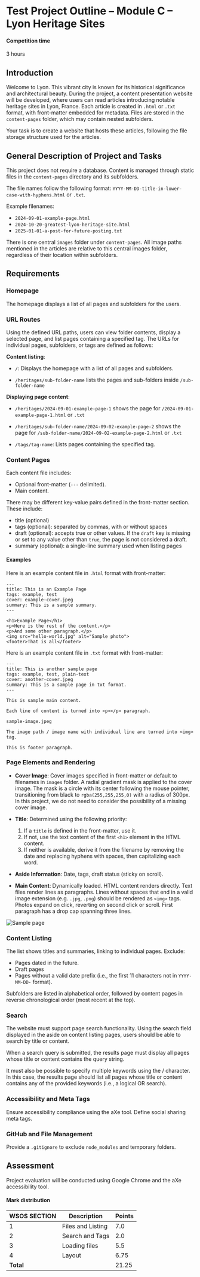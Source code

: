 # Test Project Outline – Module C – Lyon Heritage Sites

#### Competition time

3 hours

## Introduction

Welcome to Lyon. This vibrant city is known for its historical significance and architectural beauty. During the project, a content presentation website will be developed, where users can read articles introducing notable heritage sites in Lyon, France. Each article is created in `.html` or `.txt` format, with front-matter embedded for metadata. Files are stored in the `content-pages` folder, which may contain nested subfolders.

Your task is to create a website that hosts these articles, following the file storage structure used for the articles.

## General Description of Project and Tasks

This project does not require a database. Content is managed through static files in the `content-pages` directory and its subfolders.

The file names follow the following format: `YYYY-MM-DD-title-in-lower-case-with-hyphens.html` or `.txt`.

Example filenames:

- `2024-09-01-example-page.html`
- `2024-10-20-greatest-lyon-heritage-site.html`
- `2025-01-01-a-post-for-future-posting.txt`

There is one central `images` folder under `content-pages`. All image paths mentioned in the articles are relative to this central images folder, regardless of their location within subfolders.

## Requirements

### Homepage

The homepage displays a list of all pages and subfolders for the users.

### URL Routes

Using the defined URL paths, users can view folder contents, display a selected page, and list pages containing a specified tag. The URLs for individual pages, subfolders, or tags are defined as follows:

**Content listing**:

- `/`: Displays the homepage with a list of all pages and subfolders.

- `/heritages/sub-folder-name` lists the pages and sub-folders inside `/sub-folder-name`

**Displaying page content**:

- `/heritages/2024-09-01-example-page-1` shows the page for `/2024-09-01-example-page-1.html` or `.txt`

- `/heritages/sub-folder-name/2024-09-02-example-page-2` shows the page for `/sub-folder-name/2024-09-02-example-page-2.html` or `.txt`

- `/tags/tag-name`: Lists pages containing the specified tag.

### Content Pages

Each content file includes:

- Optional front-matter (`---` delimited).
- Main content.

There may be different key-value pairs defined in the front-matter section. These include:

- title (optional)
- tags (optional): separated by commas, with or without spaces
- draft (optional): accepts true or other values. If the `draft` key is missing or set to any value other than `true`, the page is not considered a draft.
- summary (optional): a single-line summary used when listing pages

#### Examples

Here is an example content file in `.html` format with front-matter:

```
---
title: This is an Example Page
tags: example, test
cover: example-cover.jpeg
summary: This is a sample summary.
---

<h1>Example Page</h1>
<p>Here is the rest of the content.</p>
<p>And some other paragraph.</p>
<img src="hello-world.jpg" alt="Sample photo">
<footer>That is all</footer>
```

Here is an example content file in `.txt` format with front-matter:

```
---
title: This is another sample page
tags: example, test, plain-text
cover: another-cover.jpeg
summary: This is a sample page in txt format.
---

This is sample main content.

Each line of content is turned into <p></p> paragraph.

sample-image.jpeg

The image path / image name with individual line are turned into <img> tag.

This is footer paragraph.
```

### Page Elements and Rendering

- **Cover Image**: Cover images specified in front-matter or default to filenames in `images` folder. A radial gradient mask is applied to the cover image. The mask is a circle with its center following the mouse pointer, transitioning from black to `rgba(255,255,255,0)` with a radius of 300px. In this project, we do not need to consider the possibility of a missing cover image.

- **Title**: Determined using the following priority:

  1. If a `title` is defined in the front-matter, use it.
  2. If not, use the text content of the first `<h1>` element in the HTML content.
  3. If neither is available, derive it from the filename by removing the date and replacing hyphens with spaces, then capitalizing each word.

- **Aside Information**: Date, tags, draft status (sticky on scroll).
- **Main Content**: Dynamically loaded. HTML content renders directly. Text files render lines as paragraphs. Lines without spaces that end in a valid image extension (e.g. `.jpg`, `.png`) should be rendered as `<img>` tags. Photos expand on click, reverting on second click or scroll. First paragraph has a drop cap spanning three lines.

![Sample page](images/project-description-images/sample-page.jpg)

### Content Listing

The list shows titles and summaries, linking to individual pages. Exclude:

- Pages dated in the future.
- Draft pages
- Pages without a valid date prefix (i.e., the first 11 characters not in `YYYY-MM-DD-` format).

Subfolders are listed in alphabetical order, followed by content pages in reverse chronological order (most recent at the top).

### Search

The website must support page search functionality. Using the search field displayed in the aside on content listing pages, users should be able to search by title or content.

When a search query is submitted, the results page must display all pages whose title or content contains the query string.

It must also be possible to specify multiple keywords using the / character. In this case, the results page should list all pages whose title or content contains any of the provided keywords (i.e., a logical OR search).

### Accessibility and Meta Tags

Ensure accessibility compliance using the aXe tool. Define social sharing meta tags.

### GitHub and File Management

Provide a `.gitignore` to exclude `node_modules` and temporary folders.

## Assessment

Project evaluation will be conducted using Google Chrome and the aXe accessibility tool.

#### Mark distribution

| WSOS SECTION | Description       | Points |
| ------------ | ----------------- | ------ |
| 1            | Files and Listing | 7.0    |
| 2            | Search and Tags   | 2.0    |
| 3            | Loading files     | 5.5    |
| 4            | Layout            | 6.75   |
| **Total**    |                   | 21.25  |
